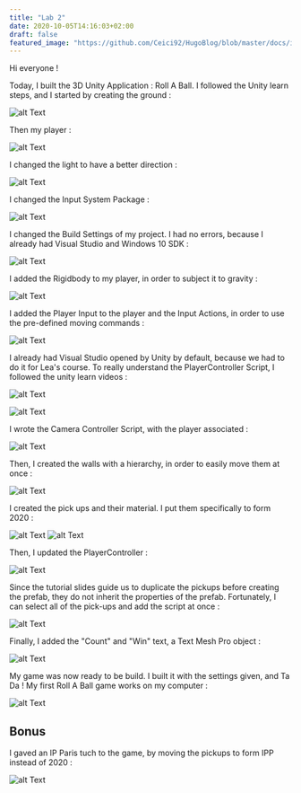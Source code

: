 ```yaml
---
title: "Lab 2"
date: 2020-10-05T14:16:03+02:00
draft: false
featured_image: "https://github.com/Ceici92/HugoBlog/blob/master/docs/images/Lab2/RollABallComputer.gif?raw=true"
---
```


Hi everyone !


Today, I built the 3D Unity Application : Roll A Ball. I followed the Unity learn steps, and I started by creating the ground :
 
![alt Text](https://user-images.githubusercontent.com/71452847/95080658-b576bf80-0718-11eb-93fe-14e78926e891.png "The ground")


Then my player :
 
![alt Text](https://user-images.githubusercontent.com/71452847/95080666-b9a2dd00-0718-11eb-874e-35661702338d.png "The player")


I changed the light to have a better direction :
 
![alt Text](https://user-images.githubusercontent.com/71452847/95080678-bdcefa80-0718-11eb-9b59-dfa2ccc1e58c.png "The light")


I changed the Input System Package :
 
![alt Text](https://user-images.githubusercontent.com/71452847/95080680-c0c9eb00-0718-11eb-8f31-1f7cd9110534.png "Input System")


I changed the Build Settings of my project. I had no errors, because I already had Visual Studio and Windows 10 SDK :
 
![alt Text](https://user-images.githubusercontent.com/71452847/95080691-c45d7200-0718-11eb-970c-8f4af24a457d.png "Build Settings")


I added the Rigidbody to my player, in order to subject it to gravity :
 
![alt Text](https://user-images.githubusercontent.com/71452847/95080701-c7586280-0718-11eb-88fc-049bce9a7403.png "Rigidbody")


I added the Player Input to the player and the Input Actions, in order to use the pre-defined moving commands :
 
![alt Text](https://user-images.githubusercontent.com/71452847/95080707-cb848000-0718-11eb-91a0-65558b2b4372.png "Player Input")


I already had Visual Studio opened by Unity by default, because we had to do it for Lea's course. 
To really understand the PlayerController Script, I followed the unity learn videos :
 
![alt Text](https://user-images.githubusercontent.com/71452847/95080721-d0493400-0718-11eb-93e9-d44f6e5655de.png "Player Controller")

![alt Text](https://user-images.githubusercontent.com/71452847/95080729-d3dcbb00-0718-11eb-8e41-cf8d8f0b9de8.png "Player Controller")


I wrote the Camera Controller Script, with the player associated :
 
![alt Text](https://user-images.githubusercontent.com/71452847/95080748-da6b3280-0718-11eb-86f5-280bf66f7447.png "Camera Controller")


Then, I created the walls with a hierarchy, in order to easily move them at once :
 
![alt Text](https://user-images.githubusercontent.com/71452847/95080748-da6b3280-0718-11eb-86f5-280bf66f7447.png "Pickups")


I created the pick ups and their material. I put them specifically to form 2020 :
 
![alt Text](https://user-images.githubusercontent.com/71452847/95080783-e5be5e00-0718-11eb-99fb-cfc4e3651b94.png "Walls")
![alt Text](https://user-images.githubusercontent.com/71452847/95080787-e820b800-0718-11eb-92f2-126a2eecbe39.png "2020")


Then, I updated the PlayerController :
 
![alt Text](https://user-images.githubusercontent.com/71452847/95080799-efe05c80-0718-11eb-9ddf-98fdf0164f8c.png "Player Controller update")


Since the tutorial slides guide us to duplicate the pickups before creating the prefab, they do not inherit the properties of the prefab.
Fortunately, I can select all of the pick-ups and add the script at once :
 
![alt Text](https://user-images.githubusercontent.com/71452847/95080812-f373e380-0718-11eb-8bb9-bbd0d1076b65.png "Settings pickups")


Finally, I added the "Count" and "Win" text, a Text Mesh Pro object :

![alt Text](https://user-images.githubusercontent.com/71452847/95080820-f53da700-0718-11eb-854e-9962905e3490.png "Texts")


My game was now ready to be build. I built it with the settings given, and Ta Da ! My first Roll A Ball game works on my computer :

![alt Text](https://github.com/Ceici92/HugoBlog3/blob/master/docs/images/Lab2/RollABallComputer.gif?raw=true "Video")



## Bonus

I gaved an IP Paris tuch to the game, by moving the pickups to form IPP instead of 2020 :

![alt Text](https://github.com/Ceici92/HugoBlog3/blob/master/docs/images/Lab2/IPP.JPG?raw=true "IPParis")
